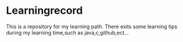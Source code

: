 # Learningrecord
This is a repository for my learning path.
There exits some learning tips during my learning time,such as java,c,github,ect...
